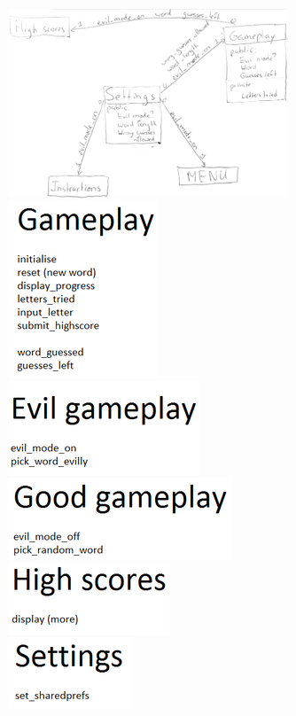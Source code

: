 ![](images/model_classes.png?raw=true)
![](images/gameplay_methods.png?raw=true)
![](images/evil_gameplay_methods.png?raw=true)
![](images/good_gameplay_methods.png?raw=true)
![](images/high_scores_methods.png?raw=true)
![](images/settings_methods.png?raw=true)